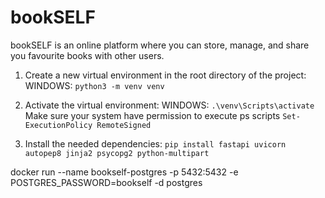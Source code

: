 # bookSELF
bookSELF is an online platform where you can store, manage, and share you favourite books with other users.

1. Create a new virtual environment in the root directory of the project:
WINDOWS: `python3 -m venv venv`

2. Activate the virtual environment:
WINDOWS: `.\venv\Scripts\activate`
Make sure your system have permission to execute ps scripts
`Set-ExecutionPolicy RemoteSigned`

3. Install the needed dependencies:
`pip install fastapi uvicorn autopep8 jinja2 psycopg2 python-multipart`



docker run --name bookself-postgres -p 5432:5432 -e POSTGRES_PASSWORD=bookself -d postgres
